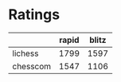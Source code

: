 # Ratings

|          | rapid | blitz |
|----------|-------|-------|
| lichess  | 1799 | 1597 |
| chesscom | 1547 | 1106 |
